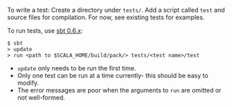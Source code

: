 To write a test:
 Create a directory under `tests/`.  Add a script called `test` and source files for compilation.  For now, see existing tests for examples.

To run tests, use [sbt 0.6.x](http://simple-build-tool.googlecode.com/files/xsbt-launch-0.6.10.jar):

    $ sbt
    > update
    > run <path to $SCALA_HOME/build/pack/> tests/<test name>/test

 * `update` only needs to be run the first time.
 * Only one test can be run at a time currently- this should be easy to modify.
 *  The error messages are poor when the arguments to `run` are omitted or not well-formed.
